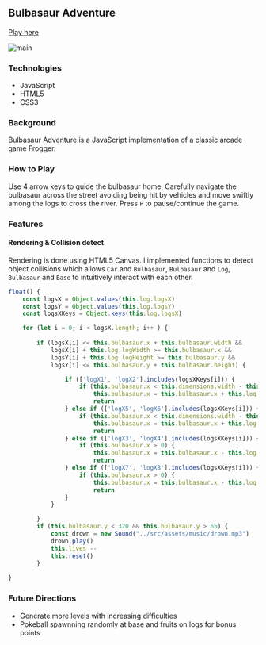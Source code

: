 ## Bulbasaur Adventure

[Play here](https://bulbasaur-adventure.firebaseapp.com/)

![main](https://we-camp-seeds.s3.us-east-2.amazonaws.com/bulbasaur_landing.png)

### Technologies

* JavaScript
* HTML5
* CSS3

### Background

Bulbasaur Adventure is a JavaScript implementation of a classic arcade game Frogger.

### How to Play

Use 4 arrow keys to guide the bulbasaur home. Carefully navigate the bulbasaur across the street avoiding being hit by vehicles and move swiftly among the logs to cross the river. Press `P` to pause/continue the game.

### Features

#### Rendering & Collision detect

Rendering is done using HTML5 Canvas. I implemented functions to detect object collisions which allows `Car` and `Bulbasaur`, `Bulbasaur` and `Log`, `Bulbasaur` and `Base` to intuitively interact with each other. 

```javascript
float() {
    const logsX = Object.values(this.log.logsX)
    const logsY = Object.values(this.log.logsY)
    const logsXKeys = Object.keys(this.log.logsX)

    for (let i = 0; i < logsX.length; i++ ) {
    
        if (logsX[i] <= this.bulbasaur.x + this.bulbasaur.width &&
            logsX[i] + this.log.logWidth >= this.bulbasaur.x &&
            logsY[i] + this.log.logHeight >= this.bulbasaur.y && 
            logsY[i] <= this.bulbasaur.y + this.bulbasaur.height) {

                if (['logX1', 'logX2'].includes(logsXKeys[i])) {
                    if (this.bulbasaur.x < this.dimensions.width - this.bulbasaur.width) {
                        this.bulbasaur.x = this.bulbasaur.x + this.log.mediumSpeed }
                        return 
                } else if (['logX5', 'logX6'].includes(logsXKeys[i])) {
                    if (this.bulbasaur.x < this.dimensions.width - this.bulbasaur.width) {
                        this.bulbasaur.x = this.bulbasaur.x + this.log.lowSpeed }
                        return 
                } else if (['logX3', 'logX4'].includes(logsXKeys[i])) {
                    if (this.bulbasaur.x > 0) {
                        this.bulbasaur.x = this.bulbasaur.x - this.log.mediumSpeed }
                        return 
                } else if (['logX7', 'logX8'].includes(logsXKeys[i])) {
                    if (this.bulbasaur.x > 0) {
                        this.bulbasaur.x = this.bulbasaur.x - this.log.lowSpeed }
                        return
                } 
            } 

        } 
        if (this.bulbasaur.y < 320 && this.bulbasaur.y > 65) {
            const drown = new Sound("../src/assets/music/drown.mp3") 
            drown.play()  
            this.lives --
            this.reset() 
        }
       
}
```
### Future Directions

* Generate more levels with increasing difficulties
* Pokeball spawnning randomly at base and fruits on logs for bonus points
